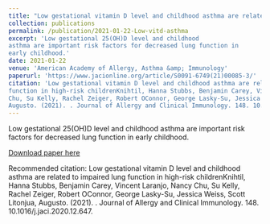 ```yaml
---
title: "Low gestational vitamin D level and childhood asthma are related to impaired lung function in high-risk children"
collection: publications
permalink: /publication/2021-01-22-Low-vitd-asthma
excerpt: 'Low gestational 25(OH)D level and childhood
asthma are important risk factors for decreased lung function in
early childhood.'
date: 2021-01-22
venue: 'American Academy of Allergy, Asthma &amp; Immunology'
paperurl: 'https://www.jacionline.org/article/S0091-6749(21)00085-3/'
citation: 'Low gestational vitamin D level and childhood asthma are related to impaired lung
function in high-risk childrenKnihtil, Hanna Stubbs, Benjamin Carey, Vincent Laranjo, Nancy
Chu, Su Kelly, Rachel Zeiger, Robert OConnor, George Lasky-Su, Jessica Weiss, Scott Litonjua,
Augusto. (2021). . Journal of Allergy and Clinical Immunology. 148. 10.1016/j.jaci.2020.12.647.'
---
```

Low gestational 25(OH)D level and childhood
asthma are important risk factors for decreased lung function in
early childhood.

[Download paper here](https://www.jacionline.org/article/S0091-6749(21)00085-3/)

Recommended citation: Low gestational vitamin D level and childhood asthma are related to impaired lung
function in high-risk childrenKnihtil, Hanna Stubbs, Benjamin Carey, Vincent Laranjo, Nancy
Chu, Su Kelly, Rachel Zeiger, Robert OConnor, George Lasky-Su, Jessica Weiss, Scott Litonjua,
Augusto. (2021). . Journal of Allergy and Clinical Immunology. 148. 10.1016/j.jaci.2020.12.647.